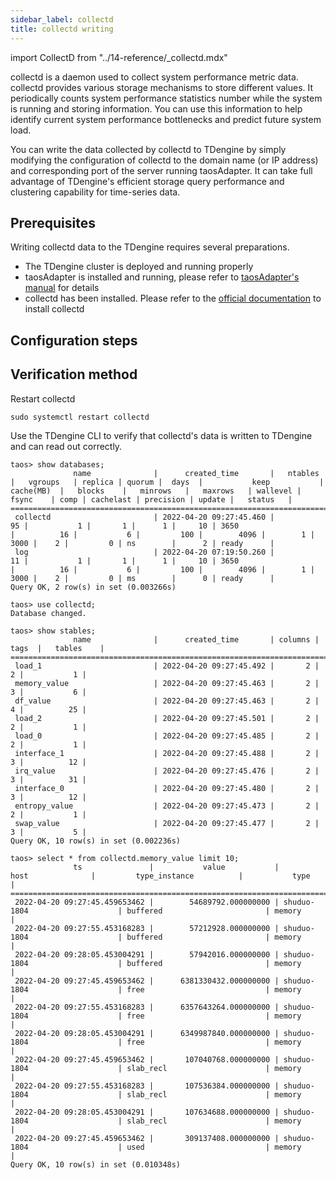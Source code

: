 ```yaml
---
sidebar_label: collectd
title: collectd writing
---
```


import CollectD from "../14-reference/_collectd.mdx"


collectd is a daemon used to collect system performance metric data. collectd provides various storage mechanisms to store different values. It periodically counts system performance statistics number while the system is running and storing information. You can use this information to help identify current system performance bottlenecks and predict future system load.

You can write the data collected by collectd to TDengine by simply modifying the configuration of collectd to the domain name (or IP address) and corresponding port of the server running taosAdapter. It can take full advantage of TDengine's efficient storage query performance and clustering capability for time-series data.

## Prerequisites

Writing collectd data to the TDengine requires several preparations.
- The TDengine cluster is deployed and running properly
- taosAdapter is installed and running, please refer to [taosAdapter's manual](/reference/taosadapter) for details
- collectd has been installed. Please refer to the [official documentation](https://collectd.org/download.shtml) to install collectd

## Configuration steps
<CollectD />

## Verification method

Restart collectd 

```
sudo systemctl restart collectd
```

Use the TDengine CLI to verify that collectd's data is written to TDengine and can read out correctly.

```
taos> show databases;
              name              |      created_time       |   ntables   |   vgroups   | replica | quorum |  days  |           keep           |  cache(MB)  |   blocks    |   minrows   |   maxrows   | wallevel |    fsync    | comp | cachelast | precision | update |   status   |
====================================================================================================================================================================================================================================================================================
 collectd                       | 2022-04-20 09:27:45.460 |          95 |           1 |       1 |      1 |     10 | 3650                     |          16 |           6 |         100 |        4096 |        1 |        3000 |    2 |         0 | ns        |      2 | ready      |
 log                            | 2022-04-20 07:19:50.260 |          11 |           1 |       1 |      1 |     10 | 3650                     |          16 |           6 |         100 |        4096 |        1 |        3000 |    2 |         0 | ms        |      0 | ready      |
Query OK, 2 row(s) in set (0.003266s)

taos> use collectd;
Database changed.

taos> show stables;
              name              |      created_time       | columns |  tags  |   tables    |
============================================================================================
 load_1                         | 2022-04-20 09:27:45.492 |       2 |      2 |           1 |
 memory_value                   | 2022-04-20 09:27:45.463 |       2 |      3 |           6 |
 df_value                       | 2022-04-20 09:27:45.463 |       2 |      4 |          25 |
 load_2                         | 2022-04-20 09:27:45.501 |       2 |      2 |           1 |
 load_0                         | 2022-04-20 09:27:45.485 |       2 |      2 |           1 |
 interface_1                    | 2022-04-20 09:27:45.488 |       2 |      3 |          12 |
 irq_value                      | 2022-04-20 09:27:45.476 |       2 |      3 |          31 |
 interface_0                    | 2022-04-20 09:27:45.480 |       2 |      3 |          12 |
 entropy_value                  | 2022-04-20 09:27:45.473 |       2 |      2 |           1 |
 swap_value                     | 2022-04-20 09:27:45.477 |       2 |      3 |           5 |
Query OK, 10 row(s) in set (0.002236s)

taos> select * from collectd.memory_value limit 10;
              ts               |           value           |              host              |         type_instance          |           type           |
=========================================================================================================================================================
 2022-04-20 09:27:45.459653462 |        54689792.000000000 | shuduo-1804                    | buffered                       | memory                   |
 2022-04-20 09:27:55.453168283 |        57212928.000000000 | shuduo-1804                    | buffered                       | memory                   |
 2022-04-20 09:28:05.453004291 |        57942016.000000000 | shuduo-1804                    | buffered                       | memory                   |
 2022-04-20 09:27:45.459653462 |      6381330432.000000000 | shuduo-1804                    | free                           | memory                   |
 2022-04-20 09:27:55.453168283 |      6357643264.000000000 | shuduo-1804                    | free                           | memory                   |
 2022-04-20 09:28:05.453004291 |      6349987840.000000000 | shuduo-1804                    | free                           | memory                   |
 2022-04-20 09:27:45.459653462 |       107040768.000000000 | shuduo-1804                    | slab_recl                      | memory                   |
 2022-04-20 09:27:55.453168283 |       107536384.000000000 | shuduo-1804                    | slab_recl                      | memory                   |
 2022-04-20 09:28:05.453004291 |       107634688.000000000 | shuduo-1804                    | slab_recl                      | memory                   |
 2022-04-20 09:27:45.459653462 |       309137408.000000000 | shuduo-1804                    | used                           | memory                   |
Query OK, 10 row(s) in set (0.010348s)
```

